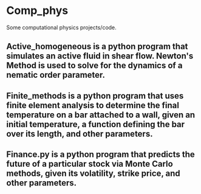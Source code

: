 # Comp_phys
Some computational physics projects/code.

Active\_homogeneous is a python program that simulates an active fluid in shear flow. Newton's Method is used to solve for the dynamics of a nematic order parameter.
-----------------------------------------------------------------------------------------------------------------------------------------------------------

Finite\_methods is a python program that uses finite element analysis to determine the final temperature on a bar
attached to a wall, given an initial temperature, a function defining the bar over its length, and other parameters.
-----------------------------------------------------------------------------------------------------------------------------------------------------------

Finance.py is a python program that predicts the future of a particular stock via Monte Carlo methods, given its volatility, strike price, and other parameters. 
-----------------------------------------------------------------------------------------------------------------------------------------------------------
